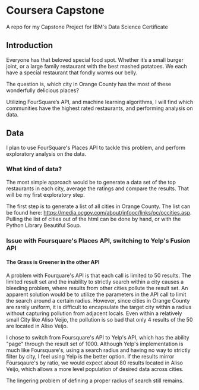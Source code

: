 # Coursera Capstone

A repo for my Capstone Project for IBM's Data Science Certificate


## Introduction

Everyone has that beloved special food spot. Whether it’s a small burger joint, or a large family restaurant with the best mashed potatoes. We each have a special restaurant that fondly warms our belly.  

The question is, which city in Orange County has the most of these wonderfully delicious places?

Utilizing FourSquare’s API, and machine learning algorithms, I will find which communities have the highest rated restaurants, and performing analysis on data.

## Data

I plan to use FourSquare's Places API to tackle this problem, and perform exploratory analysis on the data. 

### What kind of data?

The most simple approach would be to generate a data set of the top restaurants in each city, average the ratings and compare the results. That will be my first exploratory step. 

The first step is to generate a list of all cities in Orange County. The list can be found here: https://media.ocgov.com/about/infooc/links/oc/occities.asp. Pulling the list of cities out of the html can be done by hand, or with the Python Library Beautiful Soup.

### Issue with Foursquare's Places API, switching to Yelp's Fusion API
#### The Grass is Greener in the other API
A problem with Fourquare's API is that each call is limited to 50 results. The limited result set and the inablilty to strictly search within a city causes a bleeding problem, where results from other cities pollute the result set. An apparent solution would be to utilize the parameters in the API call to limit the search around a certain radius. However, since cities in Orange County are rarely uniform, it is difficult to encapsulate the target city within a radius without capturing pollution from adjacent locals. Even within a relatively small City like Aliso Veijo, the pollution is so bad that only 4 results of the 50 are located in Aliso Veijo.

I chose to switch from Foursquare's API to Yelp's API, which has the ability "page" through the result set of 1000. Although Yelp's implementation is much like Foursquare's, using a search radius and having no way to strictly filter by city, I feel using Yelp is the better option. If the results mirror Foursqaure's by ratio, we would expect about 80 results located in Aliso Veijo, which allows a more level population of desired data across cities.

The lingering problem of defining a proper radius of search still remains.